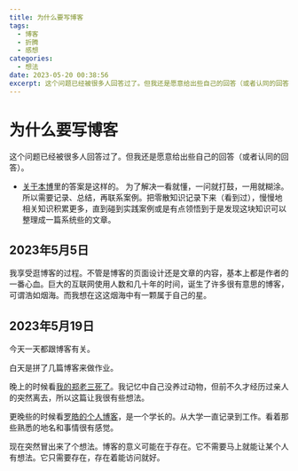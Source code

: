 ```yaml
---
title: 为什么要写博客
tags:
  - 博客
  - 折腾
  - 感想
categories:
  - 想法
date: 2023-05-20 00:38:56
excerpt: 这个问题已经被很多人回答过了。但我还是愿意给出些自己的回答（或者认同的回答）。
---
```


# 为什么要写博客

这个问题已经被很多人回答过了。但我还是愿意给出些自己的回答（或者认同的回答）。

- [关于本博](https://plantegg.github.io/2117/06/07/%E5%85%B3%E4%BA%8E%E6%9C%AC%E5%8D%9A/)里的答案是这样的。
  为了解决一看就懂，一问就打鼓，一用就糊涂。所以需要记录、总结，再联系案例。把零散知识记录下来（看到过），慢慢地相关知识积累更多，直到碰到实践案例或是有点领悟到于是发现这块知识可以整理成一篇系统些的文章。

## 2023年5月5日
我享受逛博客的过程。不管是博客的页面设计还是文章的内容，基本上都是作者的一番心血。巨大的互联网使用人数和几十年的时间，诞生了许多很有意思的博客，可谓浩如烟海。而我想在这这烟海中有一颗属于自己的星。

## 2023年5月19日
今天一天都跟博客有关。

白天是拼了几篇博客来做作业。

晚上的时候看[我的郑老三死了](https://soulogic.com/item/3294)。我记忆中自己没养过动物，但前不久才经历过亲人的突然离去，所以这篇让我很有些想法。

更晚些的时候看[罗皓的个人博客](https://rehoni.github.io/cn/)，是一个学长的。从大学一直记录到工作。看着那些熟悉的地名和事情很有感觉。

现在突然冒出来了个想法。博客的意义可能在于存在。它不需要马上就能让某个人有想法。它只需要存在，存在着能访问就好。